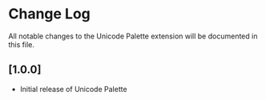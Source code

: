 # Change Log

All notable changes to the Unicode Palette extension will be documented in this file.

## [1.0.0]

-   Initial release of Unicode Palette

